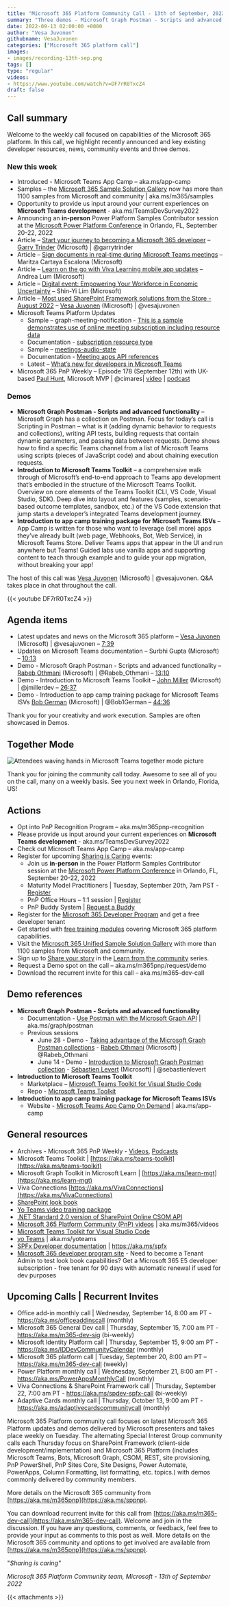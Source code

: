 ```yaml
---
title: "Microsoft 365 Platform Community Call - 13th of September, 2022"  
summary: "Three demos - Microsoft Graph Postman - Scripts and advanced functionality, Introduction to Microsoft Teams Toolkit, and Introduction to app camp training package for Microsoft Teams ISVs. Delivered 5 articles, 2 Microsoft Teams samples and PnP Weekly this week."
date: 2022-09-13 02:00:00 +0000
author: "Vesa Juvonen"
githubname: VesaJuvonen
categories: ["Microsoft 365 platform call"]
images:
- images/recording-13th-sep.png
tags: []
type: "regular"
videos:
- https://www.youtube.com/watch?v=DF7rR0TxcZ4
draft: false
---
```


## Call summary

Welcome to the weekly call focused on capabilities of the Microsoft 365 platform.  In this call, we highlight recently announced and key existing developer resources, news, community events and three demos.

### New this week

* Introduced - Microsoft Teams App Camp – aka.ms/app-camp
* Samples – the [Microsoft 365 Sample Solution Gallery](https://adoption.microsoft.com/sample-solution-gallery) now has more than 1100 samples from Microsoft and community \| aka.ms/m365/samples
* Opportunity to provide us input around your current experiences on **Microsoft Teams development** - aka.ms/TeamsDevSurvey2022
* Announcing an **in-person** Power Platform Samples Contributor session at the [Microsoft Power Platform Conference](https://techcommunity.microsoft.com/t5/microsoft-sharepoint-blog/power-platform-conference-learn-about-collab-apps-and-more/ba-p/3574306) in Orlando, FL, September 20-22, 2022
* Article – [Start your journey to becoming a Microsoft 365 developer](https://devblogs.microsoft.com/microsoft365dev/start-your-journey-to-becoming-a-microsoft-365-developer/) – [Garry Trinder](https://twitter.com/garrytrinder) (Microsoft) \| @garrytrinder
* Article – [Sign documents in real-time during Microsoft Teams meetings](https://techcommunity.microsoft.com/t5/microsoft-teams-blog/sign-documents-in-real-time-during-microsoft-teams-meetings/ba-p/3622528) – Maritza Cartaya Escalona (Microsoft)
* Article – [Learn on the go with Viva Learning mobile app updates](https://techcommunity.microsoft.com/t5/microsoft-viva-blog/learn-on-the-go-with-viva-learning-mobile-app-updates/ba-p/3620078) – Andrea Lum (Microsoft)
* Article – [Digital event: Empowering Your Workforce in Economic Uncertainty](https://techcommunity.microsoft.com/t5/microsoft-viva-blog/digital-event-empowering-your-workforce-in-economic-uncertainty/ba-p/3615144) – Shin-Yi Lim (Microsoft)
* Article – [Most used SharePoint Framework solutions from the Store - August 2022](https://techcommunity.microsoft.com/t5/microsoft-sharepoint-blog/most-used-sharepoint-framework-solutions-from-the-store-august/ba-p/3619482) – [Vesa Juvonen](https://twitter.com/vesajuvonen) (Microsoft) \| @vesajuvonen
* Microsoft Teams Platform Updates
    * Sample – graph-meeting-notification - [This is a sample demonstrates use of online meeting subscription including resource data](https://github.com/OfficeDev/Microsoft-Teams-Samples/tree/main/samples/graph-meeting-notification/csharp)
    * Documentation - [subscription resource type](https://docs.microsoft.com/graph/api/resources/subscription?view=graph-rest-1.0)
    * Sample – [meetings-audio-state](https://github.com/OfficeDev/Microsoft-Teams-Samples/tree/main/samples/meetings-audio-state/nodejs)
    * Documentation - [Meeting apps API references](https://docs.microsoft.com/microsoftteams/platform/apps-in-teams-meetings/api-references?tabs=dotnet)
    * Latest – [What’s new for developers in Microsoft Teams](https://docs.microsoft.com/microsoftteams/platform/whats-new)
* Microsoft 365 PnP Weekly – Episode 178 (September 12th) with UK-based [Paul Hunt](https://twitter.com/cimares), Microsoft MVP \| @cimares\| [video](https://pnp.github.io/blog/microsoft-365-pnp-weekly/episode-178/) \| [podcast](https://www.podbean.com/media/share/pb-h8ads-12c134e)


### Demos

* **Microsoft Graph Postman - Scripts and advanced functionality** – Microsoft Graph has a collection on Postman. Focus for today’s call is Scripting in Postman – what is it (adding dynamic behavior to requests and collections), writing API tests, building requests that contain dynamic parameters, and passing data between requests. Demo shows how to find a specific Teams channel from a list of Microsoft Teams using scripts (pieces of JavaScript code) and about chaining execution requests.
* **Introduction to Microsoft Teams Toolkit** – a comprehensive walk through of Microsoft’s end-to-end approach to Teams app development that’s embodied in the structure of the Microsoft Teams Toolkit. Overview on core elements of the Teams Toolkit (CLI, VS Code, Visual Studio, SDK). Deep dive into layout and features (samples, scenario-based outcome templates, sandbox, etc.) of the VS Code extension that jump starts a developer’s integrated Teams development journey.
* **Introduction to app camp training package for Microsoft Teams ISVs** – App Camp is written for those who want to leverage (sell more) apps they’ve already built (web page, Webhooks, Bot, Web Service), in Microsoft Teams Store. Deliver Teams apps that appear in the UI and run anywhere but Teams! Guided labs use vanilla apps and supporting content to teach through example and to guide your app migration, without breaking your app!

The host of this call was [Vesa Juvonen](https://twitter.com/vesajuvonen) (Microsoft) \| @vesajuvonen. Q&A takes place in chat throughout the call.

{{< youtube DF7rR0TxcZ4 >}}

## Agenda items

* Latest updates and news on the Microsoft 365 platform – [Vesa Juvonen](https://twitter.com/vesajuvonen) (Microsoft) \| @vesajuvonen – [7:39](https://youtu.be/DF7rR0TxcZ4?t=459)
* Updates on Microsoft Teams documentation – Surbhi Gupta (Microsoft) – [10:13](https://youtu.be/DF7rR0TxcZ4?t=613)
* Demo - Microsoft Graph Postman - Scripts and advanced functionality – [Rabeb Othmani](https://twitter.com/Rabeb_Othmani) (Microsoft) \| @Rabeb_Othmani – [13:10](https://youtu.be/DF7rR0TxcZ4?t=790)
* Demo - Introduction to Microsoft Teams Toolkit – [John Miller](https://twitter.com/jmillerdev) (Microsoft) \| @jmillerdev – [26:37](https://youtu.be/DF7rR0TxcZ4?t=1597)
* Demo - Introduction to app camp training package for Microsoft Teams ISVs [Bob German](https://twitter.com/Bob1German) (Microsoft) \| @Bob1German – [44:36](https://youtu.be/DF7rR0TxcZ4?t=2676)

Thank you for your creativity and work execution. Samples are often showcased in Demos.

## Together Mode 
   
![Attendees waving hands in Microsoft Teams together mode picture](images/together-mode-220913.gif)

Thank you for joining the community call today. Awesome to see all of you on the call, many on a weekly basis. See you next week in Orlando, Florida, US!

## Actions

* Opt into PnP Recognition Program – aka.ms/m365pnp-recognition
* Please provide us input around your current experiences on **Microsoft Teams development** - aka.ms/TeamsDevSurvey2022
* Check out Microsoft Teams App Camp – aka.ms/app-camp
* Register for upcoming [Sharing is Caring](https://pnp.github.io/sharing-is-caring/) events:
    * Join us **in-person** in the Power Platform Samples Contributor session at the [Microsoft Power Platform Conference](https://techcommunity.microsoft.com/t5/microsoft-sharepoint-blog/power-platform-conference-learn-about-collab-apps-and-more/ba-p/3574306) in Orlando, FL, September 20-22, 2022
    * Maturity Model Practitioners \| Tuesday, September 20th, 7am PST - [Register](https://forms.office.com/Pages/ResponsePage.aspx?id=KtIy2vgLW0SOgZbwvQuRaXDXyCl9DkBHq4A2OG7uLpdUODY3NVRFQ0E4SFg5WlI1TU83WFJQRklZSy4u)
    * PnP Office Hours – 1:1 session \| [Register](https://outlook.office365.com/owa/calendar/PnPSharingisCaring@warner.digital/bookings/)
    * PnP Buddy System \| [Request a Buddy](https://forms.office.com/Pages/ResponsePage.aspx?id=KtIy2vgLW0SOgZbwvQuRaXDXyCl9DkBHq4A2OG7uLpdUMjRRUVg4NElZUUJLTEY1TVVSVDJFRFpLRS4u)
* Register for the [Microsoft 365 Developer Program](https://aka.ms/m365/devprogram) and get a free developer tenant
* Get started with [free training modules](https://aka.ms/m365/dev/learn) covering Microsoft 365 platform capabilities.
* Visit the [Microsoft 365 Unified Sample Solution Gallery](https://adoption.microsoft.com/sample-solution-gallery) with more than 1100 samples from Microsoft and community.
* Sign up to [Share your story](https://aka.ms/share-your-story) in the [Learn from the community](https://aka.ms/LearnFromTheCommunity/ThisWeek) series.
* Request a Demo spot on the call – aka.ms/m365pnp/request/demo
* Download the recurrent invite for this call – aka.ms/m365-dev-call

## Demo references

* **Microsoft Graph Postman - Scripts and advanced functionality**
    * Documentation - [Use Postman with the Microsoft Graph API](https://docs.microsoft.com/graph/use-postman) \| aka.ms/graph/postman
    * Previous sessions
        * June 28 - Demo - [Taking advantage of the Microsoft Graph Postman collections](https://youtu.be/DlGcsPu9XfA) - [Rabeb Othmani](https://twitter.com/Rabeb_Othmani) (Microsoft) \| @Rabeb_Othmani
        * June 14 - Demo - [Introduction to Microsoft Graph Postman collection](https://youtu.be/y9FsUBzCRF8?t=2232) - [Sébastien Levert](https://twitter.com/sebastienlevert) (Microsoft) \| @sebastienlevert
* **Introduction to Microsoft Teams Toolkit**
    * Marketplace – [Microsoft Teams Toolkit for Visual Studio Code](https://marketplace.visualstudio.com/items?itemName=TeamsDevApp.ms-teams-vscode-extension)
    * Repo - [Microsoft Teams Toolkit](https://github.com/officedev/teamsfx)
* **Introduction to app camp training package for Microsoft Teams ISVs**
    * Website - [Microsoft Teams App Camp On Demand](https://microsoft.github.io/app-camp/) \| aka.ms/app-camp

## General resources

* Archives - Microsoft 365 PnP Weekly - [Videos](https://www.youtube.com/playlist?list=PLR9nK3mnD-OVYI-St_CBiFfuL4CZbBpkC), [Podcasts](https://pnpweekly.podbean.com/)
* Microsoft Teams Toolkit | [https://aka.ms/teams-toolkit](https://aka.ms/teams-toolkit)
* Microsoft Graph Toolkit in Microsoft Learn | [https://aka.ms/learn-mgt](https://aka.ms/learn-mgt)
* Viva Connections [https://aka.ms/VivaConnections](https://aka.ms/VivaConnections)
* [SharePoint look book](https://lookbook.microsoft.com/?WT.mc_id=m365-24198-cxa)
* [Yo Teams video training package](https://aka.ms/yoteams-training)
* [.NET Standard 2.0 version of SharePoint Online CSOM API](https://developer.microsoft.com/microsoft-365/blogs/net-standard-version-of-sharepoint-online-csom-apis?WT.mc_id=m365-24198-cxa)
* [Microsoft 365 Platform Community (PnP) videos](https://aka.ms/m365/videos) | aka.ms/m365/videos
* [Microsoft Teams Toolkit for Visual Studio Code](https://marketplace.visualstudio.com/items?itemName=TeamsDevApp.ms-teams-vscode-extension)
* [yo Teams](https://aka.ms/yoteams) | aka.ms/yoteams
* [SPFx Developer documentation](https://aka.ms/spfx) | <https://aka.ms/spfx>
* [Microsoft 365 developer program site](https://developer.microsoft.com/office/dev-program?WT.mc_id=m365-24198-cxa) - Need to become a Tenant Admin to test look book capabilities? Get a Microsoft 365 E5 developer subscription - free tenant for 90 days with automatic renewal if used for dev purposes

## Upcoming Calls | Recurrent Invites

* Office add-in monthly call \| Wednesday, September 14, 8:00 am PT - <https://aka.ms/officeaddinscall> (monthly)
* Microsoft 365 General Dev call \| Thursday, September 15, 7:00 am PT - <https://aka.ms/m365-dev-sig> (bi-weekly)
* Microsoft Identity Platform call \| Thursday, September 15, 9:00 am PT - <https://aka.ms/IDDevCommunityCalendar> (monthly)
* Microsoft 365 platform call \| Tuesday, September 20, 8:00 am PT – <https://aka.ms/m365-dev-call> (weekly)
* Power Platform monthly call \| Wednesday, September 21, 8:00 am PT - <https://aka.ms/PowerAppsMonthlyCall> (monthly)
* Viva Connections & SharePoint Framework call \| Thursday, September 22, 7:00 am PT - <https://aka.ms/spdev-spfx-call> (bi-weekly)
* Adaptive Cards monthly call \| Thursday, October 13, 9:00 am PT - <https://aka.ms/adaptivecardscommunitycall> (monthly)

Microsoft 365 Platform community call focuses on latest Microsoft 365 Platform updates and demos delivered by Microsoft presenters and takes place weekly on Tuesday.  The alternating Special Interest Group community calls each Thursday focus on SharePoint Framework (client-side development/implementation) and Microsoft 365 Platform (includes Microsoft Teams, Bots, Microsoft Graph, CSOM, REST, site provisioning, PnP PowerShell, PnP Sites Core, Site Designs, Power Automate, PowerApps, Column Formatting, list formatting, etc. topics.) with demos commonly delivered by community members.

More details on the Microsoft 365 community from [https://aka.ms/m365pnp](https://aka.ms/sppnp).

You can download recurrent invite for this call from [https://aka.ms/m365-dev-call](https://aka.ms/m365-dev-call).  Welcome and join in the discussion. If you have any questions, comments, or feedback, feel free to provide your input as comments to this post as well. More details on the Microsoft 365 community and options to get involved are available from [https://aka.ms/m365pnp](https://aka.ms/sppnp).


&quot;_Sharing is caring&quot;_

_Microsoft 365 Platform Community team, Microsoft - 13th of September 2022_

{{< attachments >}}
